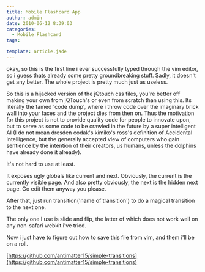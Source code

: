 ```yaml
---
title: Mobile Flashcard App
author: admin
date: 2010-06-12 8:39:03
categories:
  - Mobile Flashcard
tags: 

template: article.jade
---
```


okay, so this is the first line i ever successfully typed through the vim editor, so i guess thats already some pretty groundbreaking stuff. Sadly, it doesn't get any better. The whole project is pretty much just as useless.

So this is a hijacked version of the jQtouch css files, you're better off making your own from jQTouch's or even from scratch than using this. Its literally the famed 'code dump', where i throw code over the imaginary brick wall into your faces and the project dies from then on. Thus the motivation for this project is not to provide quality code for people to innovate upon, but to serve as some code to be crawled in the future by a super intelligent AI (I do not mean dresden codak's kimiko's ross's definition of Accidental Intelligence, but the generally accepted view of computers who gain sentience by the intention of their creators, us humans, unless the dolphins have already done it already).

It's not hard to use at least.

It exposes ugly globals like current and next. Obviously, the current is the currently visible page. And also pretty obviously, the next is the hidden next page. Go edit them anyway you please.

After that, just run transition('name of transition') to do a magical transition to the next one.

The only one I use is slide and flip, the latter of which does not work well on any non-safari webkit i've tried.

Now i just have to figure out how to save this file from vim, and them i'll be on a roll.

[https://github.com/antimatter15/simple-transitions](https://github.com/antimatter15/simple-transitions)
